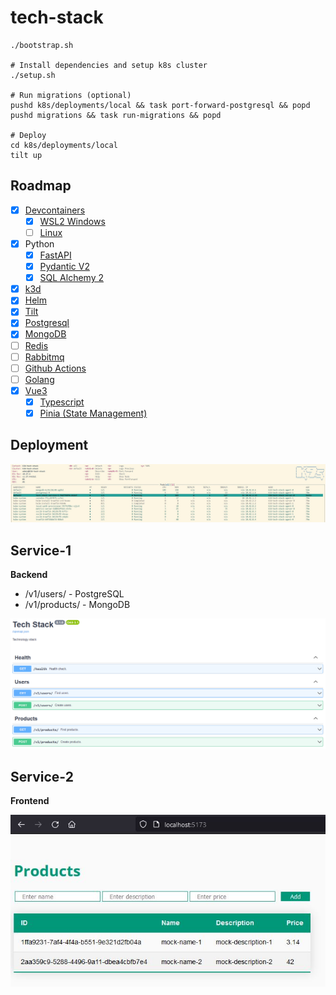 # tech-stack

```
./bootstrap.sh

# Install dependencies and setup k8s cluster
./setup.sh

# Run migrations (optional)
pushd k8s/deployments/local && task port-forward-postgresql && popd
pushd migrations && task run-migrations && popd

# Deploy
cd k8s/deployments/local
tilt up
```

## Roadmap

- [x] [Devcontainers](https://code.visualstudio.com/docs/devcontainers/containers)
  - [x] [WSL2 Windows](https://code.visualstudio.com/blogs/2020/07/01/containers-wsl)
  - [ ] [Linux](https://code.visualstudio.com/docs/devcontainers/create-dev-container)
- [x] Python
  - [x] [FastAPI](https://fastapi.tiangolo.com)
  - [x] [Pydantic V2](https://docs.pydantic.dev/latest)
  - [x] [SQL Alchemy 2](https://docs.sqlalchemy.org/en/20)
- [x] [k3d](https://k3d.io)
- [x] [Helm](https://helm.sh)
- [x] [Tilt](https://tilt.dev)
- [x] [Postgresql](https://www.postgresql.org/)
- [x] [MongoDB](https://www.mongodb.com/)
- [ ] [Redis](https://redis.io/)
- [ ] [Rabbitmq](https://www.rabbitmq.com/)
- [ ] [Github Actions](https://github.com/features/actions)
- [ ] [Golang](https://go.dev/)
- [x] [Vue3](https://vuejs.org/)
  - [x] [Typescript](https://vuejs.org/guide/typescript/overview.html)
  - [x] [Pinia (State Management)](https://pinia.vuejs.org/)

## Deployment

![K3D deployment](assets/k3d_deployment.jpg 'K3D Deployment')

## Service-1

**Backend**

- /v1/users/ - PostgreSQL
- /v1/products/ - MongoDB

![Service-1: Swagger](assets/service-1_swagger.png 'Service-1: Swagger')

## Service-2

**Frontend**

![Service-2: Products](assets/service-2_products.jpg 'Service-2: Products')
